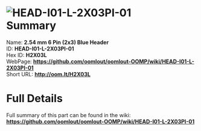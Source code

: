 
![HEAD-I01-L-2X03PI-01](https://github.com/oomlout/oomlout-OOMP/blob/master/parts/HEAD-I01-L-2X03PI-01/HEAD-I01-L-2X03PI-01_420.jpg)   
Summary
=================
  
Name: __2.54 mm 6 Pin (2x3) Blue Header__    
ID: __HEAD-I01-L-2X03PI-01__   
Hex ID: __H2X03L__   
WebPage: __https://github.com/oomlout/oomlout-OOMP/wiki/HEAD-I01-L-2X03PI-01__   
Short URL: __http://oom.lt/H2X03L__   

Full Details
==========================
Full summary of this part can be found in the wiki:   
__https://github.com/oomlout/oomlout-OOMP/wiki/HEAD-I01-L-2X03PI-01__    

